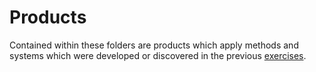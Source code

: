 # Products
Contained within these folders are products which apply methods and systems which were developed or discovered in the previous [exercises](https://github.com/amazingproducer/100Days/tree/master/exercises).


